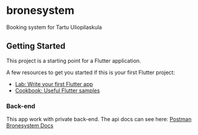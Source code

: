 # bronesystem

Booking system for Tartu Uliopilaskula

## Getting Started

This project is a starting point for a Flutter application.

A few resources to get you started if this is your first Flutter project:

- [Lab: Write your first Flutter app](https://docs.flutter.dev/get-started/codelab)
- [Cookbook: Useful Flutter samples](https://docs.flutter.dev/cookbook)

### Back-end

This app work with private back-end. 
The api docs can see here: [Postman Bronesystem Docs](https://documenter.getpostman.com/view/19891867/UzR1L3FD)
